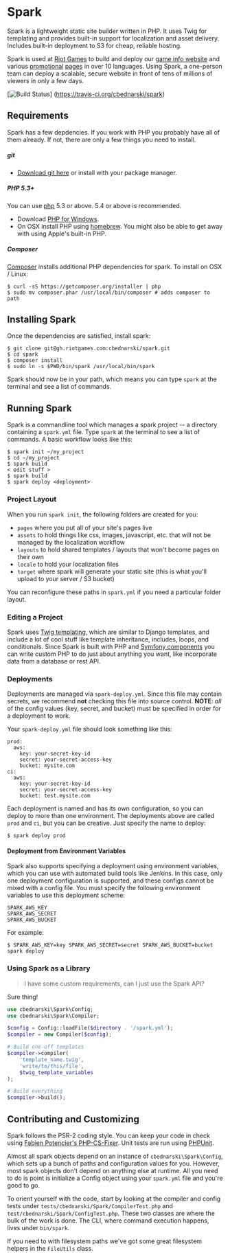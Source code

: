 # Spark

Spark is a lightweight static site builder written in PHP. It uses Twig for
templating and provides built-in support for localization and asset delivery. Includes built-in deployment to S3 for cheap, reliable hosting.

Spark is used at [Riot Games](http://www.riotgames.com/) to build and deploy our [game info website](http://gameinfo.na.leagueoflegends.com/en/game-info/) and various [promotional](http://promo.leagueoflegends.com/tw/spirit-guard-udyr/) [pages](http://promo.leagueoflegends.com/fr/spirit-guard-udyr/) in over 10 languages. Using Spark, a one-person team can deploy a scalable, secure website in front of tens of millions of viewers in only a few days.

[![Build Status](https://travis-ci.org/cbednarski/spark.png?branch=master)]
(https://travis-ci.org/cbednarski/spark)

## Requirements

Spark has a few depdencies. If you work with PHP you probably have all of them already. If not, there are only a few things you need to install.

##### git

- [Download git here](http://git-scm.com/downloads) or install with your package manager.

##### PHP 5.3+

You can use [php](http://www.php.net) 5.3 or above. 5.4 or above is recommended.

- Download [PHP for Windows](http://windows.php.net/download/#php-5.4).
- On OSX install PHP using [homebrew](http://brew.sh/). You might also be able to get away with using Apple's built-in PHP.

##### Composer

[Composer](http://getcomposer.org/) installs additional PHP dependencies for spark. To install on OSX / Linux:

    $ curl -sS https://getcomposer.org/installer | php
    $ sudo mv composer.phar /usr/local/bin/composer # adds composer to path

## Installing Spark

Once the dependencies are satisfied, install spark:

    $ git clone git@gh.riotgames.com:cbednarski/spark.git
    $ cd spark
    $ composer install
    $ sudo ln -s $PWD/bin/spark /usr/local/bin/spark

Spark should now be in your path, which means you can type `spark` at the terminal and see a list of commands.

## Running Spark

Spark is a commandline tool which manages a spark project -- a directory containing a `spark.yml` file. Type `spark` at the terminal to see a list of commands. A basic workflow looks like this:

    $ spark init ~/my_project
    $ cd ~/my_project
    $ spark build
    < edit stuff >
    $ spark build
    $ spark deploy <deployment>

### Project Layout

When you run `spark init`, the following folders are created for you:

- `pages` where you put all of your site's pages live
- `assets` to hold things like css, images, javascript, etc. that will not be managed by the localization workflow
- `layouts` to hold shared templates / layouts that won't become pages on their own
- `locale` to hold your localization files
- `target` where spark will generate your static site (this is what you'll upload to your server / S3 bucket)

You can reconfigure these paths in `spark.yml` if you need a particular folder layout.

### Editing a Project

Spark uses [Twig templating](http://twig.sensiolabs.org/documentation), which are similar to Django templates, and include a lot of cool stuff like template inheritance, includes, loops, and conditionals. Since Spark is built with PHP and [Symfony components](http://symfony.com/components) you can write custom PHP to do just about anything you want, like incorporate data from a database or rest API.

### Deployments

Deployments are managed via `spark-deploy.yml`. Since this file may contain secrets, we recommend **not** checking this file into source control.  **NOTE**: *all* of the config values (key, secret, and bucket) must be specified in order for a deployment to work.

Your `spark-deploy.yml` file should look something like this:

    prod:
      aws:
        key: your-secret-key-id
        secret: your-secret-access-key
        bucket: mysite.com
    ci:
      aws:
        key: your-secret-key-id
        secret: your-secret-access-key
        bucket: test.mysite.com

Each deployment is named and has its own configuration, so you can deploy to more than one environment. The deployments above are called `prod` and `ci`, but you can be creative. Just specify the name to deploy:

    $ spark deploy prod

#### Deployment from Environment Variables

Spark also supports specifying a deployment using environment variables, which you can use with automated build tools like Jenkins. In this case, only one deployment configuration is supported, and these configs cannot be mixed with a config file. You must specify the following environment variables to use this deployment scheme:

    SPARK_AWS_KEY
    SPARK_AWS_SECRET
    SPARK_AWS_BUCKET

For example:

    $ SPARK_AWS_KEY=key SPARK_AWS_SECRET=secret SPARK_AWS_BUCKET=bucket spark deploy

### Using Spark as a Library

> I have some custom requirements, can I just use the Spark API?

Sure thing!

```php
use cbednarski\Spark\Config;
use cbednarski\Spark\Compiler;

$config = Config::loadFile($directory . '/spark.yml');
$compiler = new Compiler($config);

# Build one-off templates
$compiler->compiler(
    'template_name.twig',
    'write/to/this/file',
    $twig_template_variables
);

# Build everything
$compiler->build();
```

## Contributing and Customizing

Spark follows the PSR-2 coding style. You can keep your code in check using [Fabien Potencier's PHP-CS-Fixer](https://github.com/fabpot/PHP-CS-Fixer). Unit tests are run using [PHPUnit](http://phpunit.de/manual/current/en/writing-tests-for-phpunit.html).

Almost all spark objects depend on an instance of `cbednarski\Spark\Config`, which sets up a bunch of paths and configuration values for you. However, most spark objects don't depend on anything else at runtime. All you need to do is point is initialize a Config object using your `spark.yml` file and you're good to go.

To orient yourself with the code, start by looking at the compiler and config tests under `tests/cbednarski/Spark/CompilerTest.php` and `test/cbednarski/Spark/ConfigTest.php`. These two classes are where the bulk of the work is done. The CLI, where command execution happens, lives under `bin/spark`.

If you need to with filesystem paths we've got some great filesystem helpers in the
`FileUtils` class.